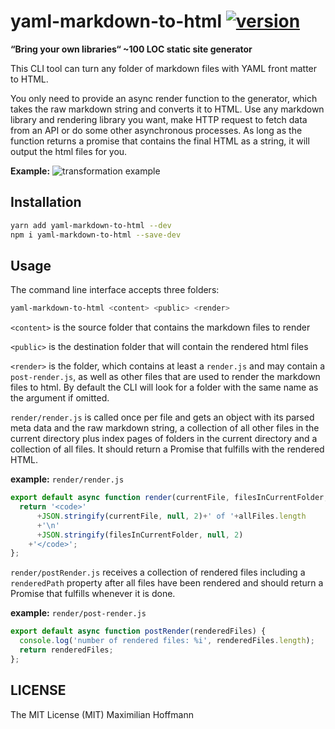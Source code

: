 yaml-markdown-to-html [![version][1]][2]
=======================

**“Bring your own libraries“ ~100 LOC static site generator**

This CLI tool can turn any folder of markdown files with YAML front matter to HTML.

You only need to provide an async render function to the generator, which takes the raw markdown string and converts it to HTML. Use any markdown library and rendering library you want, make HTTP request to fetch data from an API or do some other asynchronous processes. As long as the function returns a promise that contains the final HTML as a string, it will output the html files for you.

__Example:__
![transformation example](example.png)

Installation
------------

```bash
yarn add yaml-markdown-to-html --dev
npm i yaml-markdown-to-html --save-dev
```

Usage
-----

The command line interface accepts three folders:

```bash
yaml-markdown-to-html <content> <public> <render>
```

`<content>` is the source folder that contains the markdown files to render

`<public>` is the destination folder that will contain the rendered html files

`<render>` is the folder, which contains at least a `render.js` and may contain a `post-render.js`, as well as other files that are used to render the markdown files to html. By default the CLI will look for a folder with the same name as the argument if omitted.

`render/render.js` is called once per file and gets an object with its parsed meta data and the raw markdown string, a collection of all other files in the current directory plus index pages of folders in the current directory and a collection of all files. It should return a Promise that fulfills with the rendered HTML.

__example:__ `render/render.js`

```js
export default async function render(currentFile, filesInCurrentFolder, allFiles) {
  return '<code>'
      +JSON.stringify(currentFile, null, 2)+' of '+allFiles.length
      +'\n'
      +JSON.stringify(filesInCurrentFolder, null, 2)
    +'</code>';
};
```

`render/postRender.js` receives a collection of rendered files including a `renderedPath` property after all files have been rendered and should return a Promise that fulfills whenever it is done.

__example:__ `render/post-render.js`

```js
export default async function postRender(renderedFiles) {
  console.log('number of rendered files: %i', renderedFiles.length);
  return renderedFiles;
};
```

LICENSE
-------

The MIT License (MIT) Maximilian Hoffmann

[1]: http://img.shields.io/npm/v/yaml-markdown-to-html.svg?style=flat
[2]: https://www.npmjs.org/package/yaml-markdown-to-html
